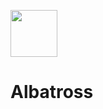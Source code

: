 <p align="left"> 
  <img src="https://i.imgur.com/h8wIKwH.png" width="75px" height="75px">
</p>

# Albatross
